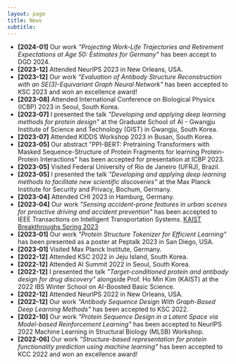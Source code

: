 ```yaml
---
layout: page
title: News
subtitle: 
---
```


* **[2024-01]** Our work *"Projecting Work-Life Trajectories and Retirement Expectations at Age 50: Estimates for Germany"* has been accept to DGD 2024.
* **[2023-12]** Attended NeurIPS 2023 in New Orleans, USA.
* **[2023-12]** Our work *"Evaluation of Antibody Structure Reconstruction with an SE(3)-Equivariant Graph Neural Network"* has been accepted to KSC 2023 and won an excellence award!
* **[2023-08]** Attended International Conference on Biological Physics (ICBP) 2023 in Seoul, South Korea.
* **[2023-07]** I presented the talk *"Developing and applying deep learning methods for protein design"* at the Graduate School of AI - Gwangju Institute of Science and Technology (GIST) in Gwangju, South Korea.
* **[2023-07]** Attended KIDDS Workshop 2023 in Busan, South Korea.
* **[2023-05]** Our abstract "PPI-BERT: Pretraining Transformers with Masked Sequence-Structure of Protein Fragments for learning Protein-Protein Interactions" has been accepted for presentation at ICBP 2023.
* **[2023-05]** Visited Federal University of Rio de Janeiro (UFRJ), Brazil.
* **[2023-05]** I presented the talk *"Developing and applying deep learning methods to facilitate new scientific discoveries"* at the Max Planck Institute for Security and Privacy, Bochum, Germany.
* **[2023-04]** Attended CHI 2023 in Hamburg, Germany.
* **[2023-04]** Our work *"Sensing accident-prone features in urban scenes for proactive driving and accident prevention"* has been accepted to IEEE Transactions on Intelligent Transportation Systems. [KAIST Breakthroughs Spring 2023](https://breakthroughs.kaist.ac.kr/?post_no=2268)
* **[2023-01]** Our work *"Protein Structure Tokenizer for Efficient Learning"* has been presented as a poster at Peptalk 2023 in San Diego, USA.
* **[2023-01]** Visited Max Planck Institute, Germany.
* **[2022-12]** Attended KSC 2022 in Jeju Island, South Korea.
* **[2022-12]** Attended AI Summit 2022 in Seoul, South Korea.
* **[2022-12]** I presented the talk *"Target-conditioned protein and antibody design for drug discovery"* alongside Prof. Ho Min Kim (KAIST) at the 2022 IBS Winter School on AI-Boosted Basic Science.
* **[2022-12]** Attended NeurIPS 2022 in New Orleans, USA.
* **[2022-12]** Our work *"Antibody Sequence Design With Graph-Based Deep Learning Methods"* has been accepted to KSC 2022.
* **[2022-10]** Our work *"Protein Sequence Design in a Latent Space via Model-based Reinforcement Learning"* has been accepted to NeurIPS 2022 Machine Learning in Structural Biology (MLSB) Workshop.
* **[2022-06]** Our work *"Structure-based representation for protein functionality prediction using machine learning"* has been accepted to KCC 2022 and won an excellence award!